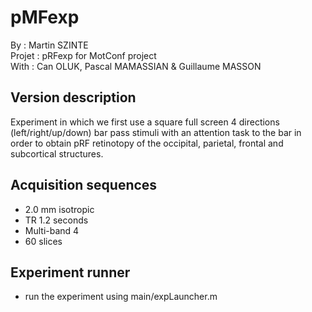 # pMFexp
By :      Martin SZINTE<br/>
Projet :  pRFexp for MotConf project<br/>
With :    Can OLUK, Pascal MAMASSIAN & Guillaume MASSON<br/>

## Version description
Experiment in which we first use a square full screen 4 directions (left/right/up/down) bar pass stimuli with an attention task to the bar in order to obtain pRF retinotopy of the occipital, parietal, frontal and subcortical structures.

## Acquisition sequences
* 2.0 mm isotropic<br/> 
* TR 1.2 seconds<br/>
* Multi-band 4<br/>
* 60 slices<br/>

## Experiment runner
* run the experiment using main/expLauncher.m